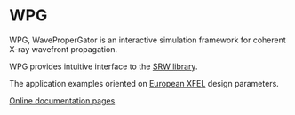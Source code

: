 WPG 
===
WPG, WaveProperGator is an interactive simulation framework for coherent X-ray wavefront propagation. 

WPG provides intuitive interface to the [SRW library](https://github.com/ochubar/SRW). 

The application examples oriented on [European XFEL](http://www.xfel.eu) design parameters. 

[Online documentation pages](http://wpg.readthedocs.org) 





